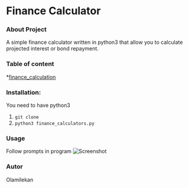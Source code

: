 # Finance Calculator

### About Project

A simple finance calculator written in python3 that allow you to calculate projected interest or bond repayment.

### Table of content
*[finance_calculation](https://github.com/olamilekan147/Tasks6/blob/main/finance_calculators.py)

### Installation:
You need to have python3

1. ```git clone```
2. ```python3 finance_calculators.py```

### Usage 
Follow prompts in program
![Screenshot](fhttps://github.com/olamilekan147/Tasks6/blob/main/Finance.png)


### Autor
Olamilekan